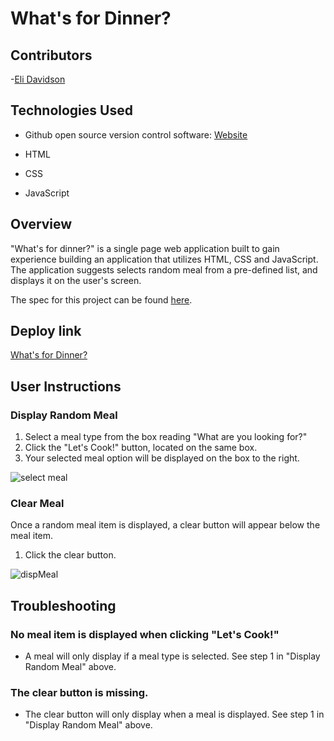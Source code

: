 # What's for Dinner?
## Contributors
-[Eli Davidson](https://github.com/elleshadow)

## Technologies Used
- Github open source version control software: [Website](https://github.com/)

- HTML
- CSS
- JavaScript

## Overview

"What's for dinner?" is a single page web application built to gain experience building an application that utilizes HTML, CSS and JavaScript. The application suggests selects random meal from a pre-defined list, and displays it on the user's screen. 

The spec for this project can be found [here](https://frontend.turing.io/projects/module-1/dinner.html). 

## Deploy link

[What's for Dinner?](https://elleshadow.github.io/whats-for-dinner/)

## User Instructions
### Display Random Meal

1. Select a meal type from the box reading "What are you looking for?"
2. Click the "Let's Cook!" button, located on the same box.
3. Your selected meal option will be displayed on the box to the right.

![select meal](https://user-images.githubusercontent.com/94997199/154565312-f6062b13-df59-4915-ab78-f9ba76fa6ead.png)

### Clear Meal

Once a random meal item is displayed, a clear button will appear below the meal item.
1. Click the clear button.

![dispMeal](https://user-images.githubusercontent.com/94997199/154565440-bc3e8db8-24f1-4e74-81ae-8851f2c3bb66.png)

## Troubleshooting

### No meal item is displayed when clicking "Let's Cook!"
* A meal will only display if a meal type is selected. See step 1 in "Display Random Meal" above.

### The clear button is missing.
* The clear button will only display when a meal is displayed. See step 1 in "Display Random Meal" above.

